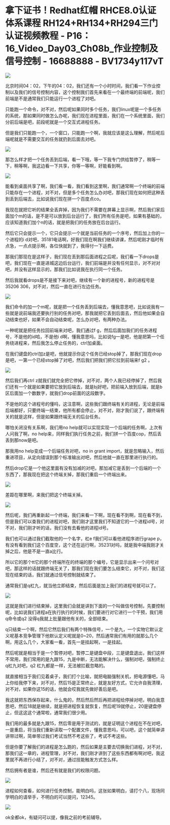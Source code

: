 # 拿下证书！Redhat红帽 RHCE8.0认证体系课程 RH124+RH134+RH294三门认证视频教程 - P16：16_Video_Day03_Ch08b_作业控制及信号控制 - 16688888 - BV1734y117vT

![](img/8170d2c22b5285c36cba7bed2a5cc9c2_0.png)

北京时间04：02，下午的04：02，我们还有一个小时时间，我们看一下作业控制以及我们的信号控制内容，这个控制我们首先来看在一个最终端的前端呢，我们前端是不是通常我们只能运行一个进程了对吧。

只能跑一个命令，对不对，然后呢如果同时多个任务，我们linux呢是一个多任务的系统，那如果同时做怎么办呢，我们现在进程里面，我们在一个系统里面，我们分前后端是吧，前段呢就是一个交互式进程任务。

但是我们只能跑一个，一个窗口，只能跑一个啊，我就应该是这么理解，然后呢后端呢就是不需要交互的任务就扔到后面去对吧。



![](img/8170d2c22b5285c36cba7bed2a5cc9c2_2.png)

那怎么样才把一个任务丢到后端，看一下哦，等一下我专门供给暂停了，稍等一下，稍等啊，我这边看一下共享，你等一等啊，好能看到啊。



![](img/8170d2c22b5285c36cba7bed2a5cc9c2_4.png)

能看到桌面共享了啊，我们看一看，我们看到这里啊，我们通常啊一个终端的前端只能存在一个进程，对不对，但是多个任务怎么办对吧，那我们现在如何把这种丢到丢到后端去，比如说我们现在拼一个百度点co。

我现在就把它听的结果全丢弃掉，因为我们不需要在屏幕上显示啊，然后我们家后面加个m的话，是不是可以放到后台运行了，我们所有任务是吧，如果有基础的，应该知道我们加个n的话，就是把我们的任务放在后台运行。

然后它只会提示一个，它只会提示一个就是当前任务的一个序号，然后加上你的一个进程的i d对吧，35181电话啊，好我们现在啊我们继续讲课，然后呢刚才临时有点急，一点点提示啊，各位快就到了，我得付一下运费。

那我们那现在是这样子，我们现在丢到那后面进程之后呢，我们看一下drops是吧，我们现在一直是进城这边后台运行，我们前端是并没有任何显示，对不对对吧，并没有这样显示的，那我们比如说我在执行同一个任务。

然后我就看drops是不是接下来对吧，继续有一个新的进程号，新的进程号是35206 306，对不对，然后一直在进行左边任务。



![](img/8170d2c22b5285c36cba7bed2a5cc9c2_6.png)

我们命令的加一个m呢，就是把一个任务丢到后端去，懂我意思吧，比如说我有一些就是说前端我还要执行别的任务对吧，那我就把它丢到后面去，然后他如果会自动结束也好，如果不会自动结束呢，怎么办对吧，有两种办法。

一种呢就是把任务拉回前端来对吧，我们通过f g，然后后面加我们的任务进程号，不是他的id哈，不是他i d啊，懂我意思吗，比如说fg一是吧，他是把第一个任务绕进程来，然后我怎么停止任务的，ctrl加桌面。

在我们键盘的ctrl加z是吧，他就提示你这个任务已经stop掉了，那我们现在drop是吧，一第一个已经stop掉了对吧，然后我们把我们把它拉到前端来f g2 。



![](img/8170d2c22b5285c36cba7bed2a5cc9c2_8.png)

然后我们再ctrl z就我们就完全把它停掉，对不对，两个人我已经停掉了，然后我们还有一个就是如果要把它放到后端去，就是bj好吧，把前端入放到后端，就是b区后面加一个数数字，就我们drop前面的这段数字。

不是他的这个进程号的懂吗，这注意啊，这些我们跟终端有关的进程，无论是前端后端都好，只要终端一结束，他所有都会停止，对不对，刚才我们说了，跟终端有关的就是这样，但是如果跟终端无关的后台任务。

哪怕关闭没有关系啊，我们用no help就可以实现实现一个后端的任务啊，上次有人问我了啊，no help来，同样我们执行任务之前，我们拼一个百度cop，然后丢丢到那now是吧。

那我用no help变成一个后端任务对吧，no in grant import，就是忽略输入，然后重进项目，从定向错误到那个标准输出对吧，然后他就一直在那里进行执行的。

然后drop它是一个他这里面有没有加减的对吧，那加减它是丢到一个后端的一个东西了，那我现在把这个终端关掉，那我们重启一个终端出来。



![](img/8170d2c22b5285c36cba7bed2a5cc9c2_10.png)

差距在哪里啊，来我们把这个终端关掉。

![](img/8170d2c22b5285c36cba7bed2a5cc9c2_12.png)

然后呢，我们再重新起一个终端，我们来看一下啊，现在看不到啊，现在看不到，但是我们可以查我们的进程对吧，我们刚才这里我们不知道它的一个进程id号，对不对，我们刚才听的话，我们没有去看他的进程id号。

我们也可以通过我们截取他的一个名字，杠e f我们可以看他进程序进行grape p，有没有看到我们这个百度空，这个还在运行啊，35231对吗，就是我中端我刚才关掉之后，他是不是一直a比行。

所以它的那个tt它的那个终端所在的终端的那个编号，它是显示出来一个问号对吧，那这样的话就跟终端无关了，那我们现在我们要怎么结束它，对不对，我们这现在结束的话，我们就通过信号控制就结束了。

通常我们是q杠九，就当他立即结束，然后后面是加上我们的进程号就可以了。

![](img/8170d2c22b5285c36cba7bed2a5cc9c2_14.png)

这就是我们进行结束掉，这里我们会就是讲到下面的一个叫做信号控制，先要控制呢，比如说我们进程a在执行执行的时候，我们要进行对它进行一个干预，我们用q命令或q2 没得q我就上批量跟他有关的，全部结束。

q只结束一个啊，然后它然后我们有两个特殊信号，一个是九，一个实物它默认定义呢基本竞争管理下他默认定义呢就是0~20，然后通常我们有用的就那么几个啊，用这么几个，大家看一看，首先一是挂起啊，一是挂起。

然后呢就是相当于是一个暂停对吧，暂停二是键盘中段，三是键盘退出，我们这样不常用，我们常用的是九跟15，九是中断，无法能解决什么，强制对吧，强制终止q杠九对吧，q2 杠九都是一样，无法被拦截忽略的。

就直接相当于我们见着桌子，我们打个比喻，就把电脑强制关机，把电源懂吧，马上你给我停下来，对不对，然后15是正常终止，就是友好方式，它允许自我清理，对不对，如果你这15的话，他就会哎我就先做好善后是吧。

我这就把东西保存起来，什么鬼的，然后然后然后再把进程给停掉对吧，明白我意思吧，然后18就是继续，就是把进程恢复就恢复，然后呢19就停止，20是键盘停止，但这这这个通常啦，通常我们很少用。

我们用的最多就是九跟15，然后零是用于测试的，就是证明这个进程在不在对吧，一是重启，将当我们重新读取一个配置文件，懂我意思吗，可以吧，这个就简单讲讲带过啊，简单带过我们考试当然不考这些了，考试不考这些。

但是你要了解我们的进程是怎么跑的，然后如果是主要去切换我们进程，对不对，那我们这一章的，进程管理，对不对，我们刚才讲到了这些东西都有啊对吧，我这里就不再进行小结了，对不对，通过技能触发方式怎么样。

然后拥有者是谁，然后还有就是我们的权限问题。

![](img/8170d2c22b5285c36cba7bed2a5cc9c2_16.png)

进程如何查看，如何进行任务控制，能明白吗，这张如果明白，请打个八，现场同学明白的请举手，不明白的可以提问，12345。



![](img/8170d2c22b5285c36cba7bed2a5cc9c2_18.png)

ok全都ok，有疑问可以提，像我之前的考前辅导。
